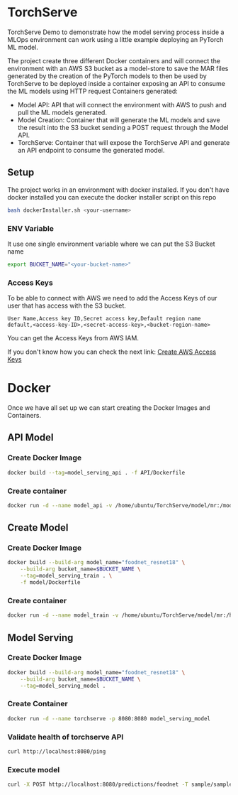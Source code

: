 # TorchServe
TorchServe Demo to demonstrate how the model serving process inside a MLOps environment can work using a little example deploying an PyTorch ML model.

The project create three different Docker containers and will connect the environment with an AWS S3 bucket as a model-store to save the MAR files generated by the creation of the PyTorch models to then be used by TorchServe to be deployed inside a container exposing an API to consume the ML models using HTTP request
Containers generated:
* Model API: API that will connect the environment with AWS to push and pull the ML models generated.
* Model Creation: Container that will generate the ML models and save the result into the S3 bucket sending a POST request through the Model API.
* TorchServe: Container that will expose the TorchServe API and generate an API endpoint to consume the generated model.

## Setup
The project works in an environment with docker installed. 
If you don't have docker installed you can execute the docker installer script on this repo 
``` bash
bash dockerInstaller.sh <your-username>
```
### ENV Variable
It use one single environment variable where we can put the S3 Bucket name
``` bash
export BUCKET_NAME="<your-bucket-name>"
```


### Access Keys
To be able to connect with AWS we need to add the Access Keys of our user that has access with the S3 bucket.
``` csv
User Name,Access key ID,Secret access key,Default region name
default,<access-key-ID>,<secret-access-key>,<bucket-region-name>

```
You can get the Access Keys from AWS IAM.

If you don't know how you can check the next link: [Create AWS Access Keys](doc:https://aws.amazon.com/es/premiumsupport/knowledge-center/create-access-key/)

# Docker
Once we have all set up we can start creating the Docker Images and Containers.
## API Model 

### Create Docker Image
```bash
docker build --tag=model_serving_api . -f API/Dockerfile
```
### Create container
``` bash
docker run -d --name model_api -v /home/ubuntu/TorchServe/model/mr:/modelTrained -p 5000:5000 model_serving_api
```
## Create Model 
### Create Docker Image
``` bash
docker build --build-arg model_name="foodnet_resnet18" \
    --build-arg bucket_name=$BUCKET_NAME \
    --tag=model_serving_train . \
    -f model/Dockerfile
```
### Create container
``` bash
docker run -d --name model_train -v /home/ubuntu/TorchServe/model/mr:/home/model-server/modelTrained model_serving_train
```
## Model Serving 
### Create Docker Image
``` bash
docker build --build-arg model_name="foodnet_resnet18" \
    --build-arg bucket_name=$BUCKET_NAME \
    --tag=model_serving_model .
```
### Create Container
``` bash
docker run -d --name torchserve -p 8080:8080 model_serving_model
```
### Validate health of torchserve API
``` bash
curl http://localhost:8080/ping
```
### Execute model
``` bash
curl -X POST http://localhost:8080/predictions/foodnet -T sample/sample.jpg
```